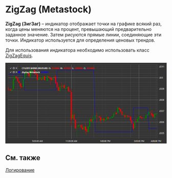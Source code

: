 # ZigZag (Metastock)

**ZigZag (ЗигЗаг)** – индикатор отображает точки на графике всякий раз, когда цены меняются на процент, превышающий предварительно заданное значение. Затем рисуются прямые линии, соединяющие эти точки. Индикатор используется для определения ценовых трендов. 

Для использования индикатора необходимо использовать класс [ZigZagEquis](../api/StockSharp.Algo.Indicators.ZigZagEquis.html). 

![IndicatorZigZagEquis](../images/IndicatorZigZagEquis.png)

## См. также

[Логирование](Logging.md)
